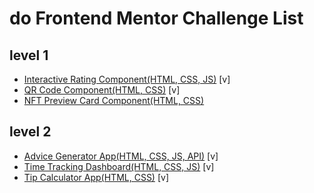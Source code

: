 # do Frontend Mentor Challenge List

## level 1

- [Interactive Rating Component(HTML, CSS, JS)](https://myungae.github.io/FrontendMentor_Repo/InteractiveRatingComponent/index.html) [v]
- [QR Code Component(HTML, CSS)](https://myungae.github.io/FrontendMentor_Repo/QRCodeComponent/index.html) [v]
- [NFT Preview Card Component(HTML, CSS)](https://myungae.github.io/FrontendMentor_Repo/NFTPreviewCardComponent/index.html)

## level 2

- [Advice Generator App(HTML, CSS, JS, API)](https://myungae.github.io/FrontendMentor_Repo/AdviceGeneratorApp/index.html) [v]
- [Time Tracking Dashboard(HTML, CSS, JS)](https://myungae.github.io/FrontendMentor_Repo/TimeTrackingDashboard/index.html) [v]
- [Tip Calculator App(HTML, CSS)](https://myungae.github.io/FrontendMentor_Repo/TipCalculatorApp/index.html) [v]
